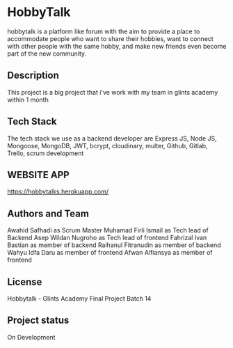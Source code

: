 # HobbyTalk
hobbytalk is a platform like forum with the aim to provide a place to accommodate people who want to share their hobbies, want to connect with other people with the same hobby, and make new friends even become part of the new community.

## Description
This project is a big project that i've work with my team in glints academy within 1 month

## Tech Stack
The tech stack we use as a backend developer are Express JS, Node JS, Mongoose, MongoDB, JWT, bcrypt, cloudinary, multer, Github, Gitlab, Trello, scrum development

## WEBSITE APP
https://hobbytalks.herokuapp.com/


## Authors and Team
Awahid Safhadi as Scrum Master
Muhamad Firli Ismail as Tech lead of Backend
Asep Wildan Nugroho as Tech lead of frontend
Fahrizal Ivan Bastian as member of backend
Raihanul Fitranudin as member of backend
Wahyu Idfa Daru as member of frontend
Afwan Alfiansya as member of frontend

## License
Hobbytalk - Glints Academy Final Project Batch 14

## Project status
On Development

